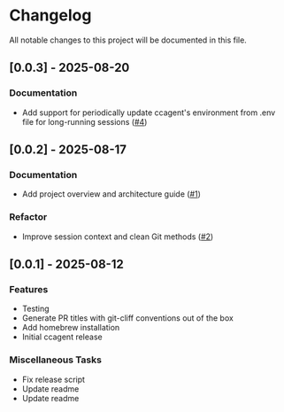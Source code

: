 # Changelog

All notable changes to this project will be documented in this file.

## [0.0.3] - 2025-08-20

### Documentation

- Add support for periodically update ccagent's environment from .env file for long-running sessions ([#4](https://github.com/presmihaylov/ccagent/pull/4))

## [0.0.2] - 2025-08-17

### Documentation

- Add project overview and architecture guide ([#1](https://github.com/your-org/ccagent/issues/1))

### Refactor

- Improve session context and clean Git methods ([#2](https://github.com/your-org/ccagent/issues/2))

## [0.0.1] - 2025-08-12

### Features

- Testing
- Generate PR titles with git-cliff conventions out of the box
- Add homebrew installation
- Initial ccagent release

### Miscellaneous Tasks

- Fix release script
- Update readme
- Update readme

<!-- generated by git-cliff -->
